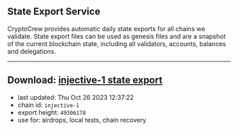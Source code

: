 ## State Export Service
CryptoCrew provides automatic daily state exports for all chains we validate. State export files can be used as genesis files and are a snapshot of the current blockchain state, including all validators, accounts, balances and delegations.

---
**Download: [injective-1 state export](https://dl.ccvalidators.com/SERVICE/injective/injective-1_export_49306178.json)**
---

- last updated: Thu Oct 26 2023 12:37:22
- chain id: `injective-1`
- export height: `49306178`
- use for: airdrops, local tests, chain recovery

